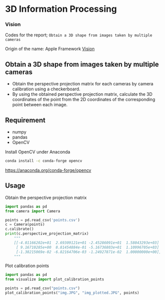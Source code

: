 # 3D Information Processing
### Vision
Codes for the report; `Obtain a 3D shape from images taken by multiple cameras`

Origin of the name: Apple Framework [Vision](https://developer.apple.com/documentation/vision)

## Obtain a 3D shape from images taken by multiple cameras
- Obtain the perspective projection matrix for each cameras by camera calibration using a checkerboard.
- By using the obtained perspective projection matrix, calculate the 3D coordinates of the point from the 2D coordinates of the corresponding point between each image.

## Requirement
- numpy
- pandas
- OpenCV

Install OpenCV under Anaconda
```bash
conda install -c conda-forge opencv
```
https://anaconda.org/conda-forge/opencv

## Usage
Obtain the perspective projection matrix

```python
import pandas as pd
from camera import Camera

points = pd.read_csv('points.csv')
c = Camera(points)
c.calibrate()
print(c.perspective_projection_matrix)
    """
    [[-4.01166202e+01  2.69309121e+01 -2.45286091e+01  1.58043293e+03]
     [ 9.16710285e+00  8.81454884e-01 -5.16736803e+01  1.10996705e+03]
     [-1.38215069e-02 -6.82164706e-03 -1.24927871e-02  1.00000000e+00]]
    """
```


Plot calibration points
```python
import pandas as pd
from visualize import plot_calibration_points

points = pd.read_csv("points.csv")
plot_calibration_points("img.JPG", "img_plotted.JPG", points)
```